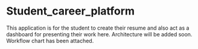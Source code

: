 # Student_career_platform
This application is for the student to create their resume and also act as a dashboard for presenting their work here.
Architecture will be added soon.
Workflow chart has been attached.